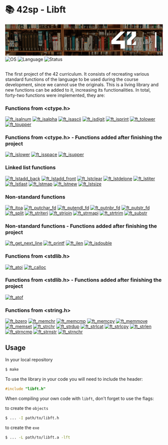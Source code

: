 # 📚 42sp - Libft

<picture>
	<img alt="Libft" src="img/42_libft.png">
</picture>
<picture >
	<img alt="OS" src="https://img.shields.io/badge/Linux-OS?&label=OS&labelColor=gray&color=dodgerblue">
</picture>
<picture >
	<img alt="Language" src="https://img.shields.io/badge/C-Language?&label=Language&labelColor=gray&color=dodgerblue">
</picture>
<picture >
	<img alt="Status" src="https://img.shields.io/badge/Completed-Status?&label=Status&labelColor=gray&color=green">
</picture>

##

The first project of the 42 curriculum. It consists of recreating various standard functions of the language to be used during the course development, since we cannot use the originals. This is a living library and new functions can be added to it, increasing its functionalities. In total, forty-two functions were implemented, they are:

### Functions from <ctype.h>

[![ft_isalnum](https://img.shields.io/badge/LIBFT-ft__isalnum-skyblue?style=for-the-badge&logo=42)](https://github.com/willtrigo/42_libft/tree/main/src/ft_ctype/ft_isalnum.c)
[![ft_isalpha](https://img.shields.io/badge/LIBFT-ft__isalpha-skyblue?style=for-the-badge&logo=42)](https://github.com/willtrigo/42_libft/tree/main/src/ft_ctype/ft_isalpha.c)
[![ft_isascii](https://img.shields.io/badge/LIBFT-ft__isascii-skyblue?style=for-the-badge&logo=42)](https://github.com/willtrigo/42_libft/tree/main/src/ft_ctype/ft_isascii.c)
[![ft_isdigit](https://img.shields.io/badge/LIBFT-ft__isdigit-skyblue?style=for-the-badge&logo=42)](https://github.com/willtrigo/42_libft/tree/main/src/ft_ctype/ft_isdigit.c)
[![ft_isprint](https://img.shields.io/badge/LIBFT-ft__isprint-skyblue?style=for-the-badge&logo=42)](https://github.com/willtrigo/42_libft/tree/main/src/ft_ctype/ft_isprint.c)
[![ft_tolower](https://img.shields.io/badge/LIBFT-ft__tolower-skyblue?style=for-the-badge&logo=42)](https://github.com/willtrigo/42_libft/tree/main/src/ft_ctype/ft_tolower.c)
[![ft_toupper](https://img.shields.io/badge/LIBFT-ft__toupper-skyblue?style=for-the-badge&logo=42)](https://github.com/willtrigo/42_libft/tree/main/src/ft_ctype/ft_toupper.c)

### Functions from <ctype.h> - Functions added after finishing the project

[![ft_islower](https://img.shields.io/badge/LIBFT-ft__islower-skyblue?style=for-the-badge&logo=42)](https://github.com/willtrigo/42_libft/tree/main/src/ft_ctype/ft_islower.c)
[![ft_isspace](https://img.shields.io/badge/LIBFT-ft__isspace-skyblue?style=for-the-badge&logo=42)](https://github.com/willtrigo/42_libft/tree/main/src/ft_ctype/ft_isspace.c)
[![ft_isupper](https://img.shields.io/badge/LIBFT-ft__isupper-skyblue?style=for-the-badge&logo=42)](https://github.com/willtrigo/42_libft/tree/main/src/ft_ctype/ft_isupper.c)

### Linked list functions

[![ft_lstadd_back](https://img.shields.io/badge/LIBFT-ft__lstadd__back-skyblue?style=for-the-badge&logo=42)](https://github.com/willtrigo/42_libft/tree/main/src/ft_linked_list/ft_lstadd_back.c)
[![ft_lstadd_front](https://img.shields.io/badge/LIBFT-ft__lstadd__front-skyblue?style=for-the-badge&logo=42)](https://github.com/willtrigo/42_libft/tree/main/src/ft_linked_list/ft_lstadd_front.c)
[![ft_lstclear](https://img.shields.io/badge/LIBFT-ft__lstclear-skyblue?style=for-the-badge&logo=42)](https://github.com/willtrigo/42_libft/tree/main/src/ft_linked_list/ft_lstclear.c)
[![ft_lstdelone](https://img.shields.io/badge/LIBFT-ft__lstdelone-skyblue?style=for-the-badge&logo=42)](https://github.com/willtrigo/42_libft/tree/main/src/ft_linked_list/ft_lstdelone.c)
[![ft_lstiter](https://img.shields.io/badge/LIBFT-ft__lstiter-skyblue?style=for-the-badge&logo=42)](https://github.com/willtrigo/42_libft/tree/main/src/ft_linked_list/ft_lstiter.c)
[![ft_lstlast](https://img.shields.io/badge/LIBFT-ft__lstlast-skyblue?style=for-the-badge&logo=42)](https://github.com/willtrigo/42_libft/tree/main/src/ft_linked_list/ft_lstlast.c)
[![ft_lstmap](https://img.shields.io/badge/LIBFT-ft__lstmap-skyblue?style=for-the-badge&logo=42)](https://github.com/willtrigo/42_libft/tree/main/src/ft_linked_list/ft_lstmap.c)
[![ft_lstnew](https://img.shields.io/badge/LIBFT-ft__lstnew-skyblue?style=for-the-badge&logo=42)](https://github.com/willtrigo/42_libft/tree/main/src/ft_linked_list/ft_lstnew.c)
[![ft_lstsize](https://img.shields.io/badge/LIBFT-ft__lstsize-skyblue?style=for-the-badge&logo=42)](https://github.com/willtrigo/42_libft/tree/main/src/ft_linked_list/ft_lstsize.c)

### Non-standard functions

[![ft_itoa](https://img.shields.io/badge/LIBFT-ft__itoa-skyblue?style=for-the-badge&logo=42)](https://github.com/willtrigo/42_libft/tree/main/src/ft_non-standard/ft_itoa.c)
[![ft_putchar_fd](https://img.shields.io/badge/LIBFT-ft__putchar__fd-skyblue?style=for-the-badge&logo=42)](https://github.com/willtrigo/42_libft/tree/main/src/ft_non-standard/ft_putchar_fd.c)
[![ft_putendl_fd](https://img.shields.io/badge/LIBFT-ft__putendl__fd-skyblue?style=for-the-badge&logo=42)](https://github.com/willtrigo/42_libft/tree/main/src/ft_non-standard/ft_putendl_fd.c)
[![ft_putnbr_fd](https://img.shields.io/badge/LIBFT-ft__putnbr__fd-skyblue?style=for-the-badge&logo=42)](https://github.com/willtrigo/42_libft/tree/main/src/ft_non-standard/ft_putnbr_fd.c)
[![ft_putstr_fd](https://img.shields.io/badge/LIBFT-ft__putstr__fd-skyblue?style=for-the-badge&logo=42)](https://github.com/willtrigo/42_libft/tree/main/src/ft_non-standard/ft_putstr_fd.c)
[![ft_split](https://img.shields.io/badge/LIBFT-ft__split-skyblue?style=for-the-badge&logo=42)](https://github.com/willtrigo/42_libft/tree/main/src/ft_non-standard/ft_split.c)
[![ft_striteri](https://img.shields.io/badge/LIBFT-ft__striteri-skyblue?style=for-the-badge&logo=42)](https://github.com/willtrigo/42_libft/tree/main/src/ft_non-standard/ft_striteri.c)
[![ft_strjoin](https://img.shields.io/badge/LIBFT-ft__strjoin-skyblue?style=for-the-badge&logo=42)](https://github.com/willtrigo/42_libft/tree/main/src/ft_non-standard/ft_strjoin.c)
[![ft_strmapi](https://img.shields.io/badge/LIBFT-ft__strmapi-skyblue?style=for-the-badge&logo=42)](https://github.com/willtrigo/42_libft/tree/main/src/ft_non-standard/ft_strmapi.c)
[![ft_strtrim](https://img.shields.io/badge/LIBFT-ft__strtrim-skyblue?style=for-the-badge&logo=42)](https://github.com/willtrigo/42_libft/tree/main/src/ft_non-standard/ft_strtrim.c)
[![ft_substr](https://img.shields.io/badge/LIBFT-ft__substr-skyblue?style=for-the-badge&logo=42)](https://github.com/willtrigo/42_libft/tree/main/src/ft_non-standard/ft_substr.c)

### Non-standard functions - Functions added after finishing the project

[![ft_get_next_line](https://img.shields.io/badge/LIBFT-ft__get__next__line-skyblue?style=for-the-badge&logo=42)](https://github.com/willtrigo/42_libft/tree/main/src/ft_non_standard/ft_get_next_line/ft_get_next_line.c)
[![ft_printf](https://img.shields.io/badge/LIBFT-ft__printf-skyblue?style=for-the-badge&logo=42)](https://github.com/willtrigo/42_libft/tree/main/src/ft_non_standard/ft_printf/ft_printf.c)
[![ft_ilen](https://img.shields.io/badge/LIBFT-ft__ilen-skyblue?style=for-the-badge&logo=42)](https://github.com/willtrigo/42_libft/tree/main/src/ft_non_standard/ft_ilen.c)
[![ft_isdouble](https://img.shields.io/badge/LIBFT-ft__isdouble-skyblue?style=for-the-badge&logo=42)](https://github.com/willtrigo/42_libft/tree/main/src/ft_non_standard/ft_isdouble.c)

### Functions from <stdlib.h>

[![ft_atoi](https://img.shields.io/badge/LIBFT-ft__atoi-skyblue?style=for-the-badge&logo=42)](https://github.com/willtrigo/42_libft/tree/main/src/ft_stdlib/ft_atoi.c)
[![ft_calloc](https://img.shields.io/badge/LIBFT-ft__calloc-skyblue?style=for-the-badge&logo=42)](https://github.com/willtrigo/42_libft/tree/main/src/ft_stdlib/ft_calloc.c)

### Functions from <stdlib.h> - Functions added after finishing the project

[![ft_atof](https://img.shields.io/badge/LIBFT-ft__atof-skyblue?style=for-the-badge&logo=42)](https://github.com/willtrigo/42_libft/tree/main/src/ft_stdlib/ft_atof.c)

### Functions from <string.h>

[![ft_bzero](https://img.shields.io/badge/LIBFT-ft__bzero-skyblue?style=for-the-badge&logo=42)](https://github.com/willtrigo/42_libft/tree/main/src/ft_string/ft_bzero.c)
[![ft_memchr](https://img.shields.io/badge/LIBFT-ft__memchr-skyblue?style=for-the-badge&logo=42)](https://github.com/willtrigo/42_libft/tree/main/src/ft_string/ft_memchr.c)
[![ft_memcmp](https://img.shields.io/badge/LIBFT-ft__memcmp-skyblue?style=for-the-badge&logo=42)](https://github.com/willtrigo/42_libft/tree/main/src/ft_string/ft_memcmp.c)
[![ft_memcpy](https://img.shields.io/badge/LIBFT-ft__memcpy-skyblue?style=for-the-badge&logo=42)](https://github.com/willtrigo/42_libft/tree/main/src/ft_string/ft_memcpy.c)
[![ft_memmove](https://img.shields.io/badge/LIBFT-ft__memmove-skyblue?style=for-the-badge&logo=42)](https://github.com/willtrigo/42_libft/tree/main/src/ft_string/ft_memmove.c)
[![ft_memset](https://img.shields.io/badge/LIBFT-ft__memset-skyblue?style=for-the-badge&logo=42)](https://github.com/willtrigo/42_libft/tree/main/src/ft_string/ft_memset.c)
[![ft_strchr](https://img.shields.io/badge/LIBFT-ft__strchr-skyblue?style=for-the-badge&logo=42)](https://github.com/willtrigo/42_libft/tree/main/src/ft_string/ft_strchr.c)
[![ft_strdup](https://img.shields.io/badge/LIBFT-ft__strdup-skyblue?style=for-the-badge&logo=42)](https://github.com/willtrigo/42_libft/tree/main/src/ft_string/ft_strdup.c)
[![ft_strlcat](https://img.shields.io/badge/LIBFT-ft__strlcat-skyblue?style=for-the-badge&logo=42)](https://github.com/willtrigo/42_libft/tree/main/src/ft_string/ft_strlcat.c)
[![ft_strlcpy](https://img.shields.io/badge/LIBFT-ft__strlcpy-skyblue?style=for-the-badge&logo=42)](https://github.com/willtrigo/42_libft/tree/main/src/ft_string/ft_strlcpy.c)
[![ft_strlen](https://img.shields.io/badge/LIBFT-ft__strlen-skyblue?style=for-the-badge&logo=42)](https://github.com/willtrigo/42_libft/tree/main/src/ft_string/ft_strlen.c)
[![ft_strncmp](https://img.shields.io/badge/LIBFT-ft__strncmp-skyblue?style=for-the-badge&logo=42)](https://github.com/willtrigo/42_libft/tree/main/src/ft_string/ft_strncmp.c)
[![ft_strnstr](https://img.shields.io/badge/LIBFT-ft__strnstr-skyblue?style=for-the-badge&logo=42)](https://github.com/willtrigo/42_libft/tree/main/src/ft_string/ft_strnstr.c)
[![ft_strnchr](https://img.shields.io/badge/LIBFT-ft__strnchr-skyblue?style=for-the-badge&logo=42)](https://github.com/willtrigo/42_libft/tree/main/src/ft_string/ft_strnchr.c)

## Usage

In your local repository

```sh
$ make
```

To use the library in your code you will need to include the header:

```c
#include "libft.h" 
```

When compiling your own code with `libft`, don't forget to use the flags:

to create the `objects`
```sh
$ ... -I path/to/libft.h
```

to create the `exe`
```sh
$ ... -L path/to/libft.a -lft
```
